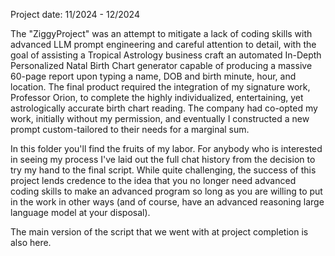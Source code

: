 Project date: 11/2024 - 12/2024

The "ZiggyProject" was an attempt to mitigate a lack of coding skills with advanced LLM prompt engineering and careful attention to detail, with the goal of assisting a Tropical Astrology business craft an automated In-Depth Personalized Natal Birth Chart generator capable of producing a massive 60-page report upon typing a name, DOB and birth minute, hour, and location. The final product required the integration of my signature work, Professor Orion, to complete the highly individualized, entertaining, yet astrologically accurate birth chart reading. The company had co-opted my work, initially without my permission, and eventually I constructed a new prompt custom-tailored to their needs for a marginal sum.

In this folder you'll find the fruits of my labor. For anybody who is interested in seeing my process I've laid out the full chat history from the decision to try my hand to the final script. While quite challenging, the success of this project lends credence to the idea that you no longer need advanced coding skills to make an advanced program so long as you are willing to put in the work in other ways (and of course, have an advanced reasoning large language model at your disposal).

The main version of the script that we went with at project completion is also here.
